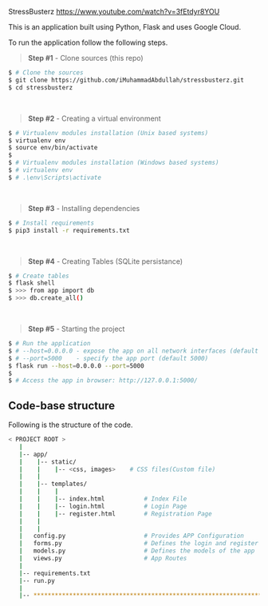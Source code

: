 StressBusterz
https://www.youtube.com/watch?v=3fEtdyr8YOU 

This is an application built using Python, Flask and uses Google Cloud.
<br />

To run the application follow the following steps.
<br />



> **Step #1** - Clone sources (this repo)

```bash
$ # Clone the sources
$ git clone https://github.com/iMuhammadAbdullah/stressbusterz.git
$ cd stressbusterz
```

<br />

> **Step #2** - Creating a virtual environment

```bash
$ # Virtualenv modules installation (Unix based systems)
$ virtualenv env
$ source env/bin/activate
$
$ # Virtualenv modules installation (Windows based systems)
$ # virtualenv env
$ # .\env\Scripts\activate
```

<br />

> **Step #3** - Installing dependencies

```bash
$ # Install requirements
$ pip3 install -r requirements.txt
```

<br />

> **Step #4** - Creating Tables (SQLite persistance)

```bash
$ # Create tables
$ flask shell
$ >>> from app import db
$ >>> db.create_all()
```

<br />

> **Step #5** - Starting the project

```bash
$ # Run the application
$ # --host=0.0.0.0 - expose the app on all network interfaces (default 127.0.0.1)
$ # --port=5000    - specify the app port (default 5000)  
$ flask run --host=0.0.0.0 --port=5000
$
$ # Access the app in browser: http://127.0.0.1:5000/
```

## Code-base structure

Following is the structure of the code.

```bash
< PROJECT ROOT >
   |
   |-- app/
   |    |-- static/
   |    |    |-- <css, images>    # CSS files(Custom file)
   |    |
   |    |-- templates/
   |    |    |
   |    |    |-- index.html           # Index File
   |    |    |-- login.html           # Login Page
   |    |    |-- register.html        # Registration Page
   |    |    
   |    |
   |   config.py                      # Provides APP Configuration 
   |   forms.py                       # Defines the login and register Forms 
   |   models.py                      # Defines the models of the app 
   |   views.py                       # App Routes 
   |
   |-- requirements.txt
   |-- run.py
   |
   |-- ************************************************************************
```

